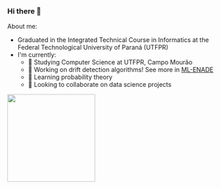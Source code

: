 ### Hi there 👋

About me:

- Graduated in the Integrated Technical Course in Informatics at the Federal Technological University of Paraná (UTFPR)
- I'm currently:
  - 📖 Studying Computer Science at UTFPR, Campo Mourão
  - 🔭 Working on drift detection algorithms! See more in [ML-ENADE](https://github.com/RenanGAS/ML-ENADE)
  - 🌱 Learning probability theory
  - 🔬 Looking to collaborate on data science projects

<img height="200em" src="https://github-readme-stats.vercel.app/api/top-langs/?username=RenanGAS&layout=compact&langs_count=6&theme=light"/>
